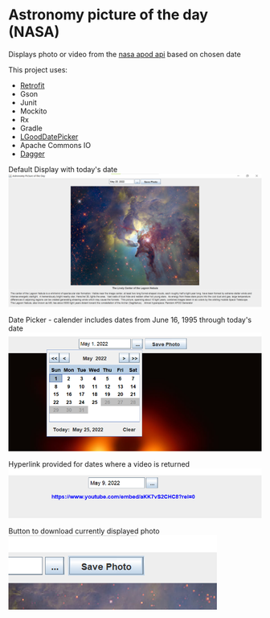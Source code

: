 # Astronomy picture of the day (NASA)

Displays photo or video from the [nasa apod api](https://api.nasa.gov/) based on chosen date


This project uses:
- [Retrofit](https://github.com/square/retrofit)
- Gson
- Junit
- Mockito
- Rx
- Gradle
- [LGoodDatePicker](https://github.com/LGoodDatePicker/LGoodDatePicker)
- Apache Commons IO
- [Dagger](https://www.baeldung.com/dagger-2)
 
Default Display with today's date
![Default display](screenshots/default.png)

Date Picker - calender includes dates from June 16, 1995 through today's date
![Date Picker](screenshots/datepicker.png)

Hyperlink provided for dates where a video is returned 
![Hyperlink for video](screenshots/hyperlink.png)

Button to download currently displayed photo
![Download photo](screenshots/downloadphoto.png)



